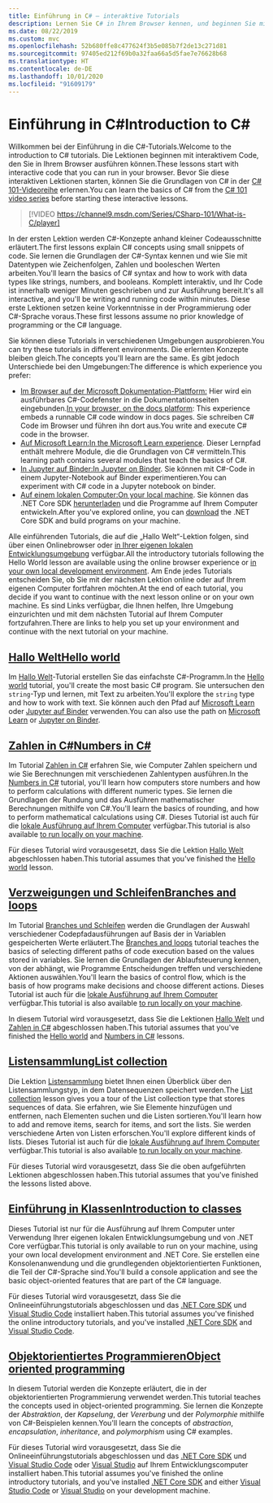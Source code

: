 ```yaml
---
title: Einführung in C# – interaktive Tutorials
description: Lernen Sie C# in Ihrem Browser kennen, und beginnen Sie mit Ihrer eigenen Entwicklungsumgebung
ms.date: 08/22/2019
ms.custom: mvc
ms.openlocfilehash: 52b680ffe8c477624f3b5e085b7f2de13c271d81
ms.sourcegitcommit: 97405ed212f69b0a32faa66a5d5fae7e76628b68
ms.translationtype: HT
ms.contentlocale: de-DE
ms.lasthandoff: 10/01/2020
ms.locfileid: "91609179"
---
```

# <a name="introduction-to-c"></a><span data-ttu-id="04e0d-103">Einführung in C\#</span><span class="sxs-lookup"><span data-stu-id="04e0d-103">Introduction to C\#</span></span>

<span data-ttu-id="04e0d-104">Willkommen bei der Einführung in die C#-Tutorials.</span><span class="sxs-lookup"><span data-stu-id="04e0d-104">Welcome to the introduction to C# tutorials.</span></span> <span data-ttu-id="04e0d-105">Die Lektionen beginnen mit interaktivem Code, den Sie in Ihrem Browser ausführen können.</span><span class="sxs-lookup"><span data-stu-id="04e0d-105">These lessons start with interactive code that you can run in your browser.</span></span> <span data-ttu-id="04e0d-106">Bevor Sie diese interaktiven Lektionen starten, können Sie die Grundlagen von C# in der [C# 101-Videoreihe](https://aka.ms/dotnet3-csharp) erlernen.</span><span class="sxs-lookup"><span data-stu-id="04e0d-106">You can learn the basics of C# from the [C# 101 video series](https://aka.ms/dotnet3-csharp) before starting these interactive lessons.</span></span>

<!--markdownlint-disable MD034 -->
> [!VIDEO https://channel9.msdn.com/Series/CSharp-101/What-is-C/player]

<span data-ttu-id="04e0d-107">In der ersten Lektion werden C#-Konzepte anhand kleiner Codeausschnitte erläutert.</span><span class="sxs-lookup"><span data-stu-id="04e0d-107">The first lessons explain C# concepts using small snippets of code.</span></span> <span data-ttu-id="04e0d-108">Sie lernen die Grundlagen der C#-Syntax kennen und wie Sie mit Datentypen wie Zeichenfolgen, Zahlen und booleschen Werten arbeiten.</span><span class="sxs-lookup"><span data-stu-id="04e0d-108">You'll learn the basics of C# syntax and how to work with data types like strings, numbers, and booleans.</span></span> <span data-ttu-id="04e0d-109">Komplett interaktiv, und Ihr Code ist innerhalb weniger Minuten geschrieben und zur Ausführung bereit.</span><span class="sxs-lookup"><span data-stu-id="04e0d-109">It's all interactive, and you'll be writing and running code within minutes.</span></span> <span data-ttu-id="04e0d-110">Diese erste Lektionen setzen keine Vorkenntnisse in der Programmierung oder C#-Sprache voraus.</span><span class="sxs-lookup"><span data-stu-id="04e0d-110">These first lessons assume no prior knowledge of programming or the C# language.</span></span>

<span data-ttu-id="04e0d-111">Sie können diese Tutorials in verschiedenen Umgebungen ausprobieren.</span><span class="sxs-lookup"><span data-stu-id="04e0d-111">You can try these tutorials in different environments.</span></span> <span data-ttu-id="04e0d-112">Die erlernten Konzepte bleiben gleich.</span><span class="sxs-lookup"><span data-stu-id="04e0d-112">The concepts you'll learn are the same.</span></span> <span data-ttu-id="04e0d-113">Es gibt jedoch Unterschiede bei den Umgebungen:</span><span class="sxs-lookup"><span data-stu-id="04e0d-113">The difference is which experience you prefer:</span></span>

- <span data-ttu-id="04e0d-114">[Im Browser auf der Microsoft Dokumentation-Plattform:](hello-world.yml) Hier wird ein ausführbares C#-Codefenster in die Dokumentationsseiten eingebunden.</span><span class="sxs-lookup"><span data-stu-id="04e0d-114">[In your browser, on the docs platform](hello-world.yml): This experience embeds a runnable C# code window in docs pages.</span></span> <span data-ttu-id="04e0d-115">Sie schreiben C# Code im Browser und führen ihn dort aus.</span><span class="sxs-lookup"><span data-stu-id="04e0d-115">You write and execute C# code in the browser.</span></span>
- <span data-ttu-id="04e0d-116">[Auf Microsoft Learn:](/learn/paths/csharp-first-steps/)</span><span class="sxs-lookup"><span data-stu-id="04e0d-116">[In the Microsoft Learn experience](/learn/paths/csharp-first-steps/).</span></span> <span data-ttu-id="04e0d-117">Dieser Lernpfad enthält mehrere Module, die die Grundlagen von C# vermitteln.</span><span class="sxs-lookup"><span data-stu-id="04e0d-117">This learning path contains several modules that teach the basics of C#.</span></span>
- <span data-ttu-id="04e0d-118">[In Jupyter auf Binder:](https://mybinder.org/v2/gh/dotnet/try-samples/master?filepath=hello-csharp%2Fhello-world.ipynb)</span><span class="sxs-lookup"><span data-stu-id="04e0d-118">[In Jupyter on Binder](https://mybinder.org/v2/gh/dotnet/try-samples/master?filepath=hello-csharp%2Fhello-world.ipynb).</span></span> <span data-ttu-id="04e0d-119">Sie können mit C#-Code in einem Jupyter-Notebook auf Binder experimentieren.</span><span class="sxs-lookup"><span data-stu-id="04e0d-119">You can experiment with C# code in a Jupyter notebook on binder.</span></span>
- <span data-ttu-id="04e0d-120">[Auf einem lokalen Computer:](numbers-in-csharp-local.md)</span><span class="sxs-lookup"><span data-stu-id="04e0d-120">[On your local machine](numbers-in-csharp-local.md).</span></span> <span data-ttu-id="04e0d-121">Sie können das .NET Core SDK [herunterladen](https://dotnet.microsoft.com/download) und die Programme auf Ihrem Computer entwickeln.</span><span class="sxs-lookup"><span data-stu-id="04e0d-121">After you've explored online, you can [download](https://dotnet.microsoft.com/download) the .NET Core SDK and build programs on your machine.</span></span>

<span data-ttu-id="04e0d-122">Alle einführenden Tutorials, die auf die „Hallo Welt“-Lektion folgen, sind über einen Onlinebrowser oder [in Ihrer eigenen lokalen Entwicklungsumgebung](local-environment.md) verfügbar.</span><span class="sxs-lookup"><span data-stu-id="04e0d-122">All the introductory tutorials following the Hello World lesson are available using the online browser experience or [in your own local development environment](local-environment.md).</span></span> <span data-ttu-id="04e0d-123">Am Ende jedes Tutorials entscheiden Sie, ob Sie mit der nächsten Lektion online oder auf Ihrem eigenen Computer fortfahren möchten.</span><span class="sxs-lookup"><span data-stu-id="04e0d-123">At the end of each tutorial, you decide if you want to continue with the next lesson online or on your own machine.</span></span> <span data-ttu-id="04e0d-124">Es sind Links verfügbar, die Ihnen helfen, Ihre Umgebung einzurichten und mit dem nächsten Tutorial auf Ihrem Computer fortzufahren.</span><span class="sxs-lookup"><span data-stu-id="04e0d-124">There are links to help you set up your environment and continue with the next tutorial on your machine.</span></span>

## <a name="hello-world"></a>[<span data-ttu-id="04e0d-125">Hallo Welt</span><span class="sxs-lookup"><span data-stu-id="04e0d-125">Hello world</span></span>](hello-world.yml)

<span data-ttu-id="04e0d-126">Im [Hallo Welt](hello-world.yml)-Tutorial erstellen Sie das einfachste C#-Programm.</span><span class="sxs-lookup"><span data-stu-id="04e0d-126">In the [Hello world](hello-world.yml) tutorial, you'll create the most basic C# program.</span></span> <span data-ttu-id="04e0d-127">Sie untersuchen den `string`-Typ und lernen, mit Text zu arbeiten.</span><span class="sxs-lookup"><span data-stu-id="04e0d-127">You'll explore the `string` type and how to work with text.</span></span> <span data-ttu-id="04e0d-128">Sie können auch den Pfad auf [Microsoft Learn](/learn/paths/csharp-first-steps/) oder [Jupyter auf Binder](https://mybinder.org/v2/gh/dotnet/try-samples/master?filepath=hello-csharp%2Fhello-world.ipynb) verwenden.</span><span class="sxs-lookup"><span data-stu-id="04e0d-128">You can also use the path on [Microsoft Learn](/learn/paths/csharp-first-steps/) or [Jupyter on Binder](https://mybinder.org/v2/gh/dotnet/try-samples/master?filepath=hello-csharp%2Fhello-world.ipynb).</span></span>

## <a name="numbers-in-c"></a>[<span data-ttu-id="04e0d-129">Zahlen in C#</span><span class="sxs-lookup"><span data-stu-id="04e0d-129">Numbers in C#</span></span>](numbers-in-csharp.yml)

<span data-ttu-id="04e0d-130">Im Tutorial [Zahlen in C#](numbers-in-csharp.yml) erfahren Sie, wie Computer Zahlen speichern und wie Sie Berechnungen mit verschiedenen Zahlentypen ausführen.</span><span class="sxs-lookup"><span data-stu-id="04e0d-130">In the [Numbers in C#](numbers-in-csharp.yml) tutorial, you'll learn how computers store numbers and how to perform calculations with different numeric types.</span></span> <span data-ttu-id="04e0d-131">Sie lernen die Grundlagen der Rundung und das Ausführen mathematischer Berechnungen mithilfe von C#.</span><span class="sxs-lookup"><span data-stu-id="04e0d-131">You'll learn the basics of rounding, and how to perform mathematical calculations using C#.</span></span> <span data-ttu-id="04e0d-132">Dieses Tutorial ist auch für die [lokale Ausführung auf Ihrem Computer](numbers-in-csharp-local.md) verfügbar.</span><span class="sxs-lookup"><span data-stu-id="04e0d-132">This tutorial is also available [to run locally on your machine](numbers-in-csharp-local.md).</span></span>

<span data-ttu-id="04e0d-133">Für dieses Tutorial wird vorausgesetzt, dass Sie die Lektion [Hallo Welt](hello-world.yml) abgeschlossen haben.</span><span class="sxs-lookup"><span data-stu-id="04e0d-133">This tutorial assumes that you've finished the [Hello world](hello-world.yml) lesson.</span></span>

## <a name="branches-and-loops"></a>[<span data-ttu-id="04e0d-134">Verzweigungen und Schleifen</span><span class="sxs-lookup"><span data-stu-id="04e0d-134">Branches and loops</span></span>](branches-and-loops.yml)

<span data-ttu-id="04e0d-135">Im Tutorial [Branches und Schleifen](branches-and-loops.yml) werden die Grundlagen der Auswahl verschiedener Codepfadausführungen auf Basis der in Variablen gespeicherten Werte erläutert.</span><span class="sxs-lookup"><span data-stu-id="04e0d-135">The [Branches and loops](branches-and-loops.yml) tutorial teaches the basics of selecting different paths of code execution based on the values stored in variables.</span></span> <span data-ttu-id="04e0d-136">Sie lernen die Grundlagen der Ablaufsteuerung kennen, von der abhängt, wie Programme Entscheidungen treffen und verschiedene Aktionen auswählen.</span><span class="sxs-lookup"><span data-stu-id="04e0d-136">You'll learn the basics of control flow, which is the basis of how programs make decisions and choose different actions.</span></span> <span data-ttu-id="04e0d-137">Dieses Tutorial ist auch für die [lokale Ausführung auf Ihrem Computer](branches-and-loops-local.md) verfügbar.</span><span class="sxs-lookup"><span data-stu-id="04e0d-137">This tutorial is also available [to run locally on your machine](branches-and-loops-local.md).</span></span>

<span data-ttu-id="04e0d-138">In diesem Tutorial wird vorausgesetzt, dass Sie die Lektionen [Hallo Welt](hello-world.yml) und [Zahlen in C#](numbers-in-csharp.yml) abgeschlossen haben.</span><span class="sxs-lookup"><span data-stu-id="04e0d-138">This tutorial assumes that you've finished the [Hello world](hello-world.yml) and [Numbers in C#](numbers-in-csharp.yml) lessons.</span></span>

## <a name="list-collection"></a>[<span data-ttu-id="04e0d-139">Listensammlung</span><span class="sxs-lookup"><span data-stu-id="04e0d-139">List collection</span></span>](list-collection.yml)

<span data-ttu-id="04e0d-140">Die Lektion [Listensammlung](list-collection.yml) bietet Ihnen einen Überblick über den Listensammlungstyp, in dem Datensequenzen speichert werden.</span><span class="sxs-lookup"><span data-stu-id="04e0d-140">The [List collection](list-collection.yml) lesson gives you a tour of the List collection type that stores sequences of data.</span></span> <span data-ttu-id="04e0d-141">Sie erfahren, wie Sie Elemente hinzufügen und entfernen, nach Elementen suchen und die Listen sortieren.</span><span class="sxs-lookup"><span data-stu-id="04e0d-141">You'll learn how to add and remove items, search for items, and sort the lists.</span></span> <span data-ttu-id="04e0d-142">Sie werden verschiedene Arten von Listen erforschen.</span><span class="sxs-lookup"><span data-stu-id="04e0d-142">You'll explore different kinds of lists.</span></span> <span data-ttu-id="04e0d-143">Dieses Tutorial ist auch für die [lokale Ausführung auf Ihrem Computer](arrays-and-collections.md) verfügbar.</span><span class="sxs-lookup"><span data-stu-id="04e0d-143">This tutorial is also available [to run locally on your machine](arrays-and-collections.md).</span></span>

<span data-ttu-id="04e0d-144">Für dieses Tutorial wird vorausgesetzt, dass Sie die oben aufgeführten Lektionen abgeschlossen haben.</span><span class="sxs-lookup"><span data-stu-id="04e0d-144">This tutorial assumes that you've finished the lessons listed above.</span></span>

## <a name="introduction-to-classes"></a>[<span data-ttu-id="04e0d-145">Einführung in Klassen</span><span class="sxs-lookup"><span data-stu-id="04e0d-145">Introduction to classes</span></span>](introduction-to-classes.md)

<span data-ttu-id="04e0d-146">Dieses Tutorial ist nur für die Ausführung auf Ihrem Computer unter Verwendung Ihrer eigenen lokalen Entwicklungsumgebung und von .NET Core verfügbar.</span><span class="sxs-lookup"><span data-stu-id="04e0d-146">This tutorial is only available to run on your machine, using your own local development environment and .NET Core.</span></span>
<span data-ttu-id="04e0d-147">Sie erstellen eine Konsolenanwendung und die grundlegenden objektorientierten Funktionen, die Teil der C#-Sprache sind.</span><span class="sxs-lookup"><span data-stu-id="04e0d-147">You'll build a console application and see the basic object-oriented features that are part of the C# language.</span></span>

<span data-ttu-id="04e0d-148">Für dieses Tutorial wird vorausgesetzt, dass Sie die Onlineeinführungstutorials abgeschlossen und das [.NET Core SDK](https://dotnet.microsoft.com/download) und [Visual Studio Code](https://code.visualstudio.com/) installiert haben.</span><span class="sxs-lookup"><span data-stu-id="04e0d-148">This tutorial assumes you've finished the online introductory tutorials, and you've installed [.NET Core SDK](https://dotnet.microsoft.com/download) and [Visual Studio Code](https://code.visualstudio.com/).</span></span>

## <a name="object-oriented-programming"></a>[<span data-ttu-id="04e0d-149">Objektorientiertes Programmieren</span><span class="sxs-lookup"><span data-stu-id="04e0d-149">Object oriented programming</span></span>](object-oriented-programming.md)

<span data-ttu-id="04e0d-150">In diesem Tutorial werden die Konzepte erläutert, die in der objektorientierten Programmierung verwendet werden.</span><span class="sxs-lookup"><span data-stu-id="04e0d-150">This tutorial teaches the concepts used in object-oriented programming.</span></span> <span data-ttu-id="04e0d-151">Sie lernen die Konzepte der *Abstraktion*, der *Kapselung*, der *Vererbung* und der *Polymorphie* mithilfe von C#-Beispielen kennen.</span><span class="sxs-lookup"><span data-stu-id="04e0d-151">You'll learn the concepts of *abstraction*, *encapsulation*, *inheritance*, and *polymorphism* using C# examples.</span></span>

<span data-ttu-id="04e0d-152">Für dieses Tutorial wird vorausgesetzt, dass Sie die Onlineeinführungstutorials abgeschlossen und das [.NET Core SDK](https://dotnet.microsoft.com/download) und [Visual Studio Code](https://code.visualstudio.com/) oder [Visual Studio](https://visualstudio.com) auf Ihrem Entwicklungscomputer installiert haben.</span><span class="sxs-lookup"><span data-stu-id="04e0d-152">This tutorial assumes you've finished the online introductory tutorials, and you've installed [.NET Core SDK](https://dotnet.microsoft.com/download) and either [Visual Studio Code](https://code.visualstudio.com/) or [Visual Studio](https://visualstudio.com) on your development machine.</span></span>
